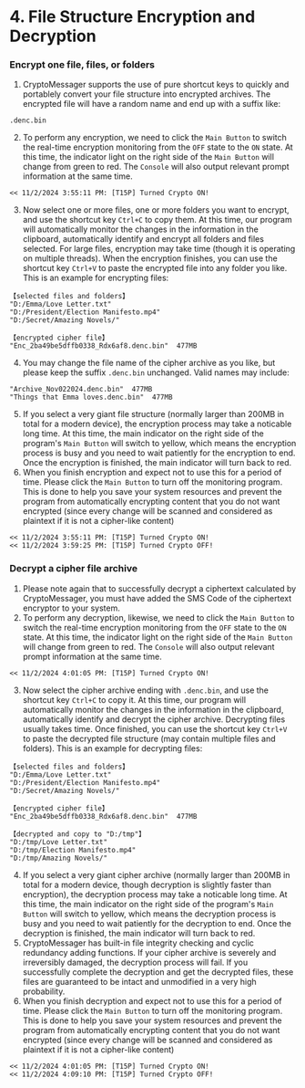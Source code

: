 # 4. File Structure Encryption and Decryption

### Encrypt one file, files, or folders
1. CryptoMessager supports the use of pure shortcut keys to quickly and portablely convert your file structure into encrypted archives. The encrypted file will have a random name and end up with a suffix like:
```text
.denc.bin
``` 
2. To perform any encryption, we need to click the `Main Button` to switch the real-time encryption monitoring from the `OFF` state to the `ON` state. At this time, the indicator light on the right side of the `Main Button` will change from green to red. The `Console` will also output relevant prompt information at the same time.
```text
<< 11/2/2024 3:55:11 PM: [T15P] Turned Crypto ON!
```
3. Now select one or more files, one or more folders you want to encrypt, and use the shortcut key `Ctrl+C` to copy them. At this time, our program will automatically monitor the changes in the information in the clipboard, automatically identify and encrypt all folders and files selected. For large files, encryption may take time (though it is operating on multiple threads). When the encryption finishes, you can use the shortcut key `Ctrl+V` to paste the encrypted file into any folder you like. This is an example for encrypting files:
```text
【selected files and folders】
"D:/Emma/Love Letter.txt"
"D:/President/Election Manifesto.mp4"
"D:/Secret/Amazing Novels/"

【encrypted cipher file】
"Enc_2ba49be5dffb0338_Rdx6af8.denc.bin"  477MB
```
4. You may change the file name of the cipher archive as you like, but please keep the suffix `.denc.bin` unchanged. Valid names may include:
```text
"Archive_Nov022024.denc.bin"  477MB
"Things that Emma loves.denc.bin"  477MB
```
5. If you select a very giant file structure (normally larger than 200MB in total for a modern device), the encryption process may take a noticable long time. At this time, the main indicator on the right side of the program's `Main Button` will switch to yellow, which means the encryption process is busy and you need to wait patiently for the encryption to end. Once the encryption is finished, the main indicator will turn back to red.
6. When you finish encryption and expect not to use this for a period of time. Please click the `Main Button` to turn off the monitoring program. This is done to help you save your system resources and prevent the program from automatically encrypting content that you do not want encrypted (since every change will be scanned and considered as plaintext if it is not a cipher-like content)
```text
<< 11/2/2024 3:55:11 PM: [T15P] Turned Crypto ON!
<< 11/2/2024 3:59:25 PM: [T15P] Turned Crypto OFF!
```

### Decrypt a cipher file archive
1. Please note again that to successfully decrypt a ciphertext calculated by CryptoMessager, you must have added the SMS Code of the ciphertext encryptor to your system.
2. To perform any decryption, likewise, we need to click the `Main Button` to switch the real-time encryption monitoring from the `OFF` state to the `ON` state. At this time, the indicator light on the right side of the `Main Button` will change from green to red. The `Console` will also output relevant prompt information at the same time.
```text
<< 11/2/2024 4:01:05 PM: [T15P] Turned Crypto ON!
```
3. Now select the cipher archive ending with `.denc.bin`, and use the shortcut key `Ctrl+C` to copy it. At this time, our program will automatically monitor the changes in the information in the clipboard, automatically identify and decrypt the cipher archive. Decrypting files usually takes time. Once finished, you can use the shortcut key `Ctrl+V` to paste the decrypted file structure (may contain multiple files and folders). This is an example for decrypting files:
```text
【selected files and folders】
"D:/Emma/Love Letter.txt"
"D:/President/Election Manifesto.mp4"
"D:/Secret/Amazing Novels/"

【encrypted cipher file】
"Enc_2ba49be5dffb0338_Rdx6af8.denc.bin"  477MB

【decrypted and copy to "D:/tmp"】
"D:/tmp/Love Letter.txt"
"D:/tmp/Election Manifesto.mp4"
"D:/tmp/Amazing Novels/"
```
4. If you select a very giant cipher archive (normally larger than 200MB in total for a modern device, though decryption is slightly faster than encryption), the decryption process may take a noticable long time. At this time, the main indicator on the right side of the program's `Main Button` will switch to yellow, which means the decryption process is busy and you need to wait patiently for the decryption to end. Once the decryption is finished, the main indicator will turn back to red.
5. CryptoMessager has built-in file integrity checking and cyclic redundancy adding functions. If your cipher archive is severely and irreversibly damaged, the decryption process will fail. If you successfully complete the decryption and get the decrypted files, these files are guaranteed to be intact and unmodified in a very high probability.
6. When you finish decryption and expect not to use this for a period of time. Please click the `Main Button` to turn off the monitoring program. This is done to help you save your system resources and prevent the program from automatically encrypting content that you do not want encrypted (since every change will be scanned and considered as plaintext if it is not a cipher-like content)
```text
<< 11/2/2024 4:01:05 PM: [T15P] Turned Crypto ON!
<< 11/2/2024 4:09:10 PM: [T15P] Turned Crypto OFF!
```
